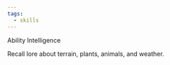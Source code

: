 ```yaml
---
tags:
  - skills
---
```

Ability Intelligence

Recall lore about terrain, plants, animals, and weather.

